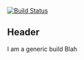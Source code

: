 [![Build Status](http://54.185.132.230:8080/buildStatus/icon?job=generic-build-build)](http://54.185.132.230:8080/job/generic-build-build/)

Header
---
I am a generic build
Blah
